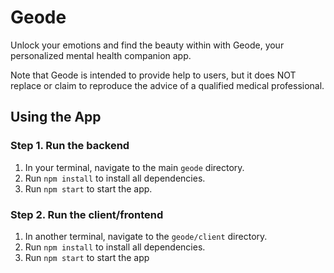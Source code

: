 # Geode

Unlock your emotions and find the beauty within with Geode, your personalized mental health companion app.


Note that Geode is intended to provide help to users, but it does NOT replace or claim to reproduce the advice of a qualified medical professional.

## Using the App

### Step 1. Run the backend
1. In your terminal, navigate to the main `geode` directory.
2. Run `npm install` to install all dependencies.
3. Run `npm start` to start the app.

### Step 2. Run the client/frontend
1. In another terminal, navigate to the `geode/client` directory.
2. Run `npm install` to install all dependencies.
4. Run `npm start` to start the app